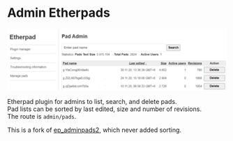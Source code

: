 # Admin Etherpads

![Screen shot](docs/img/preview.png)

Etherpad plugin for admins to list, search, and delete pads.  
Pad lists can be sorted by last edited, size and number of revisions.    
The route is `admin/pads`.

This is a fork of
[ep_adminpads2](https://github.com/ether/ep_adminpads2), which never added sorting.

